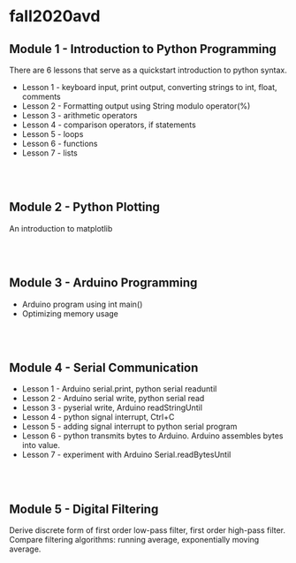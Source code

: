 # fall2020avd

## Module 1 - Introduction to Python Programming

There are 6 lessons that serve as a quickstart introduction to python syntax. 

- Lesson 1 - keyboard input, print output, converting strings to int, float, comments
- Lesson 2 - Formatting output using String modulo operator(%) 
- Lesson 3 - arithmetic operators
- Lesson 4 - comparison operators, if statements
- Lesson 5 - loops
- Lesson 6 - functions
- Lesson 7 - lists

<br><br>

## Module 2 - Python Plotting

An introduction to matplotlib

<br><br>

## Module 3 - Arduino Programming

- Arduino program using int main()
- Optimizing memory usage

<br><br>

## Module 4 - Serial Communication

- Lesson 1 - Arduino serial.print, python serial readuntil
- Lesson 2 - Arduino serial write, python serial read
- Lesson 3 - pyserial write, Arduino readStringUntil
- Lesson 4 - python signal interrupt, Ctrl+C
- Lesson 5 - adding signal interrupt to python serial program
- Lesson 6 - python transmits bytes to Arduino. Arduino assembles bytes into value.
- Lesson 7 - experiment with Arduino Serial.readBytesUntil

<br><br>

## Module 5 - Digital Filtering

Derive discrete form of first order low-pass filter, first order high-pass filter. Compare filtering algorithms: running average, exponentially moving average.
